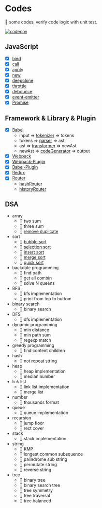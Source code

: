 # Codes

📌 some codes, verify code logic with unit test.

[![codecov](https://codecov.io/gh/caiyongmin/codes/branch/master/graph/badge.svg)](https://codecov.io/gh/caiyongmin/codes)

## JavaScript

- [x] [bind](./src/javascript/bind/bind.test.js)
- [x] [call](./src/javascript/call/call.js)
- [x] [apply](./src/javascript/apply/apply.js)
- [x] [new](./src/javascript/new/new.test.js)
- [x] [deepclone](./src/javascript/deepclone/deepclone.js)
- [x] [throttle](./src/javascript/throttle/throttle.js)
- [x] [debounce](./src/javascript/debounce/debounce.js)
- [x] [event-emitter](./src/javascript/event-emitter/event-emitter.js)
- [x] [Promise](./src/javascript/promise/promise.html)

## Framework & Library & Plugin

- [x] [Babel](./src/bundler/babel/babel.js)
  - input  => [tokenizer](./src/bundler/babel/lib/tokenizer.js)   => tokens
  - tokens => [parser](./src/bundler/babel/lib/parser.js)      => ast
  - ast    => [transformer](./src/bundler/babel/lib/transformer.js) => newAst
  - newAst => [codeGenerator](./src/bundler/babel/lib/codeGenerator.js)   => output
- [x] [Webpack](./src/bundler/webpack/minipack.js)
- [x] [Webpack-Plugin](./src/bundler/webpack-plugin/OpenBrowserPlugin.js)
- [x] [Babel-Plugin](./src/bundler/babel-plugin/babel-plugin-simple-import.js)
- [x] [Redux](./src/bundler/redux/redux.js)
- [x] [Router](./src/bundler/router/hashRouter.js)
  - [hashRouter](./src/bundler/router/hashRouter.js)
  - [historyRouter](./src/bundler/router/historyRouter.js)

## DSA

- array
  - [] two sum
  - [] three sum
  - [] [remove duplicate](./src/dsa/array/unique.js)
- sort
  - [] [bubble sort](./src/dsa/sort/bubbleSort.js)
  - [] [selection sort](./src/dsa/sort/selectionSort.js)
  - [] [insert sort](./src/dsa/sort/insertSort.js)
  - [] [merge sort](./src/dsa/sort/mergeSort.js)
  - [] [quick sort](./src/dsa/sort/quickSort.js)
- backdate programming
  - [] find path
  - [] get all combin
  - [] solve N queens
- BFS
  - [] bfs implementation
  - [] print from top to buttom
- binary search
  - [] binary search
- DFS
  - [] dfs implementation
- dynamic programming
  - [] min distance
  - [] min path sum
  - [] regexp match
- greedy programming
  - [] find content children
- hash
  - [] not repeat string
- heap
  - [] heap implementation
  - [] median number
- link list
  - [] link list implementation
  - [] merge list
- number
  - [] thousands format
- queue
  - [] queue implementation
- recursion
  - [] jump floor
  - [] rect cover
- stack
  - [] stack implementation
- string
  - [] KMP
  - [] longest common subsquence
  - [] palindrome sub string
  - [] permutate string
  - [] reverse string
- tree
  - [] binary tree
  - [] binary search tree
  - [] tree symmetry
  - [] tree traversal
  - [] tree balanced
